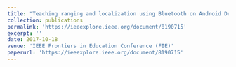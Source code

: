```yaml
---
title: "Teaching ranging and localization using Bluetooth on Android Devices"
collection: publications
permalink: 'https://ieeexplore.ieee.org/document/8190715'
excerpt: ''
date: 2017-10-18
venue: 'IEEE Frontiers in Education Conference (FIE)'
paperurl: 'https://ieeexplore.ieee.org/document/8190715'
---
```

